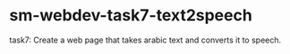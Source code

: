 # sm-webdev-task7-text2speech
task7: Create a web page that takes arabic text and converts it to speech.
